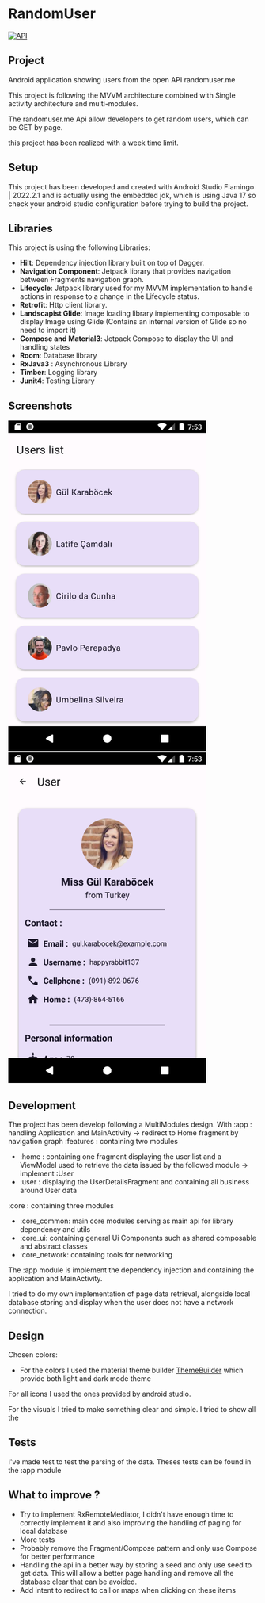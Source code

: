 # RandomUser

<p align="left">
  <a href="https://android-arsenal.com/api?level=24"><img alt="API" src="https://img.shields.io/badge/API-24%2B-brightgreen.svg?style=flat"/></a>
</p>

## Project

Android application showing users from the open API randomuser.me

This project is following the MVVM architecture combined with Single activity architecture and
multi-modules.

The randomuser.me Api allow developers to get random users, which can be GET by page.

this project has been realized with a week time limit.

## Setup

This project has been developed and created with Android Studio Flamingo | 2022.2.1 and is actually
using the embedded jdk, which is using Java 17 so check your android studio configuration before
trying to build the project.

## Libraries

This project is using the following Libraries:

- **Hilt**: Dependency injection library built on top of Dagger.
- **Navigation Component**: Jetpack library that provides navigation between Fragments
  navigation graph.
- **Lifecycle**: Jetpack library used for my MVVM implementation to handle actions in response to a
  change in the Lifecycle status.
- **Retrofit**: Http client library.
- **Landscapist Glide**: Image loading library implementing composable to display Image using
  Glide (Contains an internal version of Glide so no need to import it)
- **Compose and Material3**: Jetpack Compose to display the UI and handling states
- **Room**: Database library
- **RxJava3** : Asynchronous Library
- **Timber**: Logging library
- **Junit4**: Testing Library

## Screenshots
<img src="Screenshot_home.png" width="400">

<img src="Screenshot_details.png" width="400">

## Development

The project has been develop following a MultiModules design. With
:app : handling Application and MainActivity -> redirect to Home fragment by navigation graph
:features : containing two modules

- :home : containing one fragment displaying the user list and a ViewModel used to retrieve the data
  issued by the followed module -> implement :User
- :user : displaying the UserDetailsFragment and containing all business around User data

:core : containing three modules

- :core_common: main core modules serving as main api for library dependency and utils
- :core_ui: containing general Ui Components such as shared composable and abstract classes
- :core_network: containing tools for networking

The :app module is implement the dependency injection and containing the application and
MainActivity.

I tried to do my own implementation of page data retrieval, alongside local database storing and
display when the user does not have a network connection.

## Design

Chosen colors:

- For the colors I used the material theme
  builder [ThemeBuilder](https://m3.material.io/theme-builder#/dynamic) which provide both light and
  dark mode theme

For all icons I used the ones provided by android studio.

For the visuals I tried to make something clear and simple. I tried to show all the

## Tests

I've made test to test the parsing of the data. Theses tests can be found in the :app module

## What to improve ?

- Try to implement RxRemoteMediator, I didn't have enough time to correctly implement it and
  also improving the handling of paging for local database
- More tests
- Probably remove the Fragment/Compose pattern and only use Compose for better performance
- Handling the api in a better way by storing a seed and only use seed to get data. This will allow
  a better page handling and remove all the database clear that can be avoided.
- Add intent to redirect to call or maps when clicking on these items